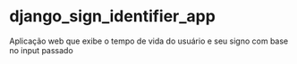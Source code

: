 # django_sign_identifier_app
Aplicação web que exibe o tempo de vida do usuário e seu signo com base no input passado

